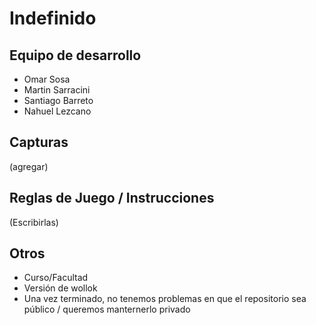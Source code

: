 # Indefinido

## Equipo de desarrollo
- Omar Sosa
- Martin Sarracini
- Santiago Barreto
- Nahuel Lezcano

## Capturas

(agregar)

## Reglas de Juego / Instrucciones

(Escribirlas)


## Otros

- Curso/Facultad
- Versión de wollok
- Una vez terminado, no tenemos problemas en que el repositorio sea público / queremos manternerlo privado
